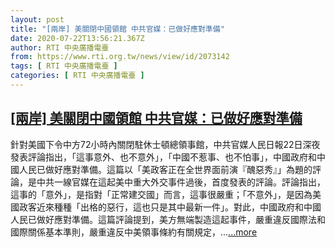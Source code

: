 ```yaml
---
layout: post
title: "[兩岸] 美關閉中國領館 中共官媒：已做好應對準備"
date: 2020-07-22T13:56:21.367Z
author: RTI 中央廣播電臺
from: https://www.rti.org.tw/news/view/id/2073142
tags: [ RTI 中央廣播電臺 ]
categories: [ RTI 中央廣播電臺 ]
---
```

<!--1595454473000-->
[[兩岸] 美關閉中國領館 中共官媒：已做好應對準備](https://www.rti.org.tw/news/view/id/2073142)
------

<div>
針對美國下令中方72小時內關閉駐休士頓總領事館，中共官媒人民日報22日深夜發表評論指出，「這事意外、也不意外」，「中國不惹事、也不怕事」，中國政府和中國人民已做好應對準備。這篇以「美政客正在全世界面前演『醜惡秀』」為題的評論，是中共一線官媒在這起美中重大外交事件過後，首度發表的評論。評論指出，這事的「意外」，是指對「正常建交國」而言，這事很嚴重；「不意外」，是因為美國政客近來種種「出格的惡行，這也只是其中最新一件」。對此，中國政府和中國人民已做好應對準備。這篇評論提到，美方無端製造這起事件，嚴重違反國際法和國際關係基本準則，嚴重違反中美領事條約有關規定，...<a target="_blank" href="https://www.rti.org.tw/news/view/id/2073142">...more</a>
</div>
